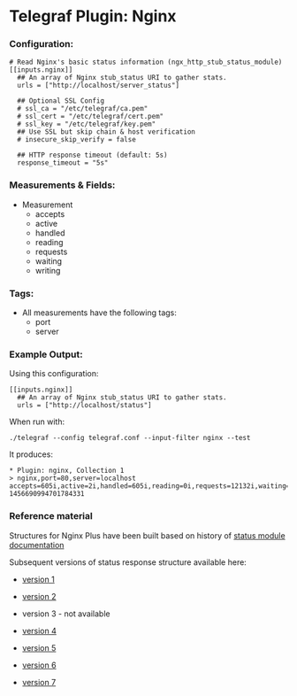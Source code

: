 # Telegraf Plugin: Nginx

### Configuration:

```
# Read Nginx's basic status information (ngx_http_stub_status_module)
[[inputs.nginx]]
  ## An array of Nginx stub_status URI to gather stats.
  urls = ["http://localhost/server_status"]

  ## Optional SSL Config
  # ssl_ca = "/etc/telegraf/ca.pem"
  # ssl_cert = "/etc/telegraf/cert.pem"
  # ssl_key = "/etc/telegraf/key.pem"
  ## Use SSL but skip chain & host verification
  # insecure_skip_verify = false

  ## HTTP response timeout (default: 5s)
  response_timeout = "5s"
```

### Measurements & Fields:

- Measurement
    - accepts
    - active
    - handled
    - reading
    - requests
    - waiting
    - writing

### Tags:

- All measurements have the following tags:
    - port
    - server

### Example Output:

Using this configuration:
```
[[inputs.nginx]]
  ## An array of Nginx stub_status URI to gather stats.
  urls = ["http://localhost/status"]
```

When run with:
```
./telegraf --config telegraf.conf --input-filter nginx --test
```

It produces:
```
* Plugin: nginx, Collection 1
> nginx,port=80,server=localhost accepts=605i,active=2i,handled=605i,reading=0i,requests=12132i,waiting=1i,writing=1i 1456690994701784331
```

### Reference material

Structures for Nginx Plus have been built based on history of
[status module documentation](http://nginx.org/en/docs/http/ngx_http_status_module.html)

Subsequent versions of status response structure available here:

- [version 1](http://web.archive.org/web/20130805111222/http://nginx.org/en/docs/http/ngx_http_status_module.html)

- [version 2](http://web.archive.org/web/20131218101504/http://nginx.org/en/docs/http/ngx_http_status_module.html)

- version 3 - not available

- [version 4](http://web.archive.org/web/20141218170938/http://nginx.org/en/docs/http/ngx_http_status_module.html)

- [version 5](http://web.archive.org/web/20150414043916/http://nginx.org/en/docs/http/ngx_http_status_module.html)

- [version 6](http://web.archive.org/web/20150918163811/http://nginx.org/en/docs/http/ngx_http_status_module.html)

- [version 7](http://web.archive.org/web/20161107221028/http://nginx.org/en/docs/http/ngx_http_status_module.html)
